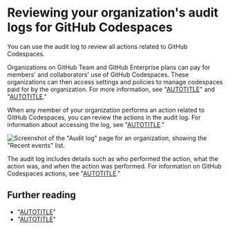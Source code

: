 # Reviewing your organization's audit logs for GitHub Codespaces

You can use the audit log to review all actions related to GitHub Codespaces.

Organizations on GitHub Team and GitHub Enterprise plans can pay for members' and collaborators' use of GitHub Codespaces. These organizations can then access settings and policies to manage codespaces paid for by the organization. For more information, see "[AUTOTITLE](/codespaces/managing-codespaces-for-your-organization/choosing-who-owns-and-pays-for-codespaces-in-your-organization#about-ownership-of-codespaces)" and "[AUTOTITLE](/get-started/learning-about-github/githubs-plans)."

When any member of your organization performs an action related to GitHub Codespaces, you can review the actions in the audit log. For information about accessing the log, see "[AUTOTITLE](/organizations/keeping-your-organization-secure/managing-security-settings-for-your-organization/reviewing-the-audit-log-for-your-organization#accessing-the-audit-log)."

![Screenshot of the "Audit log" page for an organization, showing the "Recent events" list.](/assets/images/help/codespaces/codespaces-audit-log-org.png)

The audit log includes details such as who performed the action, what the action was, and when the action was performed. For information on GitHub Codespaces actions, see "[AUTOTITLE](/organizations/keeping-your-organization-secure/managing-security-settings-for-your-organization/audit-log-events-for-your-organization#codespaces)."

## Further reading

- "[AUTOTITLE](/codespaces/managing-your-codespaces/reviewing-your-security-logs-for-github-codespaces)"
- "[AUTOTITLE](/codespaces/troubleshooting/github-codespaces-logs)"
